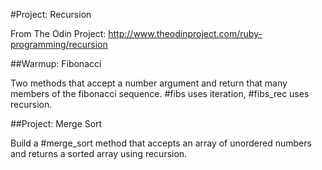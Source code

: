 #Project: Recursion

From The Odin Project: http://www.theodinproject.com/ruby-programming/recursion

##Warmup: Fibonacci

Two methods that accept a number argument and return that many members of the fibonacci sequence.
\#fibs uses iteration, #fibs_rec uses recursion. 


##Project: Merge Sort

Build a \#merge_sort method that accepts an array of unordered numbers and returns a sorted array using recursion.